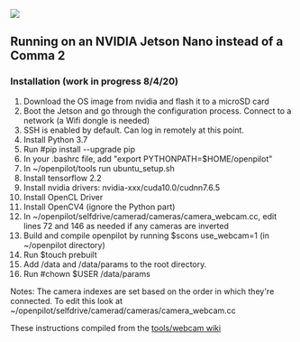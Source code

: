 

![](http://justine-haupt.com/bolt/images/openpilot_BoltConfigurations.png)

## Running on an NVIDIA Jetson Nano instead of a Comma 2 ##
### Installation (work in progress 8/4/20) ###
1. Download the OS image from nvidia and flash it to a microSD card
2. Boot the Jetson and go through the configuration process. Connect to a network (a Wifi dongle is needed)
3. SSH is enabled by default. Can log in remotely at this point.
4. Install Python 3.7
5. Run #pip install --upgrade pip
6. In your .bashrc file, add "export PYTHONPATH=$HOME/openpilot"
7. In ~/openpilot/tools run ubuntu_setup.sh
8. Install tensorflow 2.2 
9. Install nvidia drivers: nvidia-xxx/cuda10.0/cudnn7.6.5
10. Install OpenCL Driver
11. Install OpenCV4 (ignore the Python part)
12. In ~/openpilot/selfdrive/camerad/cameras/camera_webcam.cc, edit lines 72 and 146 as needed if any cameras are inverted
13. Build and compile openpilot by running $scons use_webcam=1 (in ~/openpilot directory)
14. Run $touch prebuilt
15. Add /data and /data/params to the root directory.
16. Run #chown $USER /data/params

Notes: The camera indexes are set based on the order in which they're connected. To edit this look at ~/openpilot/selfdrive/camerad/cameras/camera_webcam.cc


These instructions compiled from the [tools/webcam wiki](https://github.com/commaai/openpilot/tree/master/tools/webcam)